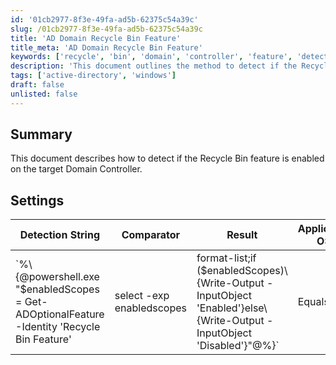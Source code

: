 ```yaml
---
id: '01cb2977-8f3e-49fa-ad5b-62375c54a39c'
slug: /01cb2977-8f3e-49fa-ad5b-62375c54a39c
title: 'AD Domain Recycle Bin Feature'
title_meta: 'AD Domain Recycle Bin Feature'
keywords: ['recycle', 'bin', 'domain', 'controller', 'feature', 'detection']
description: 'This document outlines the method to detect if the Recycle Bin feature is enabled on a target Domain Controller using a specific detection string and provides details on the applicable operating system.'
tags: ['active-directory', 'windows']
draft: false
unlisted: false
---
```


## Summary

This document describes how to detect if the Recycle Bin feature is enabled on the target Domain Controller.

## Settings

| Detection String                                                                                                                                                     | Comparator | Result  | Applicable OS |
|----------------------------------------------------------------------------------------------------------------------------------------------------------------------|------------|---------|----------------|
| `%\\\{@powershell.exe \"$enabledScopes = Get-ADOptionalFeature -Identity 'Recycle Bin Feature'|select -exp enabledscopes|format-list;if ($enabledScopes)\\\{Write-Output -InputObject 'Enabled'}else\\\{Write-Output -InputObject 'Disabled'}\"@%}` | Equals     | Enabled | Windows        |